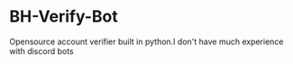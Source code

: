 # BH-Verify-Bot
Opensource account verifier built in python.I don't have much experience with discord bots 
